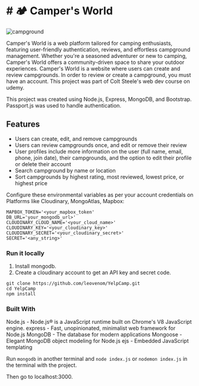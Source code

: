 <h1># 🏕 Camper's World</h1>

<p>
  <img src="https://i.imgur.com/NCajIoR.png" alt="campground">
</p>

Camper's World is a web platform tailored for camping enthusiasts, featuring user-friendly authentication, reviews, and effortless campground management. Whether you're a seasoned adventurer or new to camping, Camper's World offers a community-driven space to share your outdoor experiences.
Camper's World is a website where users can create and review campgrounds. In order to review or create a campground, you must have an account. This project was part of Colt Steele's web dev course on udemy.

This project was created using Node.js, Express, MongoDB, and Bootstrap. Passport.js was used to handle authentication.

<h2>Features</h2>
<ul>
<li>Users can create, edit, and remove campgrounds</li>
<li>Users can review campgrounds once, and edit or remove their review</li>
<li>User profiles include more information on the user (full name, email, phone, join date), their campgrounds, and the option to edit their profile or delete their account</li>
<li>Search campground by name or location</li>
<li>Sort campgrounds by highest rating, most reviewed, lowest price, or highest price</li>
</ul>
Configure these environmental variables as per your account credentials on Platforms like Cloudinary, MongoAtlas, Mapbox:

```
MAPBOX_TOKEN='<your_mapbox_token'
DB_URL='your_mongodb_url>'
CLOUDINARY_CLOUD_NAME='<your_cloud_name>'
CLOUDINARY_KEY='<your_cloudinary_key>'
CLOUDINARY_SECRET='<your_cloudinary_secret>'
SECRET='<any_string>'

```
<h3>Run it locally</h3>
<ol>
<li>Install mongodb.</li>
<li>Create a cloudinary account to get an API key and secret code.</li>
</ol>

```
git clone https://github.com/leovenom/YelpCamp.git
cd YelpCamp
npm install
```

<h3>Built With</h3>
Node.js - Node.js® is a JavaScript runtime built on Chrome's V8 JavaScript engine.
express - Fast, unopinionated, minimalist web framework for Node.js
MongoDB - The database for modern applications
Mongoose - Elegant MongoDB object modeling for Node.js
ejs - Embedded JavaScript templating

Run ```mongodb``` in another terminal and ```node index.js``` or ```nodemon index.js``` in the terminal with the project.

Then go to localhost:3000.
